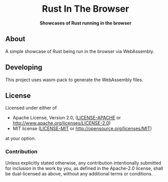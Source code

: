 <div align="center">
  <h1>Rust In The Browser</h1>

  <strong>Showcases of Rust running in the browser</strong>
</div>

## About

A simple showcase of Rust being run in the browser via WebAssembly.

## Developing

This project uses wasm-pack to generate the WebAssembly files.

## License

Licensed under either of

* Apache License, Version 2.0, ([LICENSE-APACHE](LICENSE-APACHE) or http://www.apache.org/licenses/LICENSE-2.0)
* MIT license ([LICENSE-MIT](LICENSE-MIT) or http://opensource.org/licenses/MIT)

at your option.

### Contribution

Unless explicitly stated otherwise, any contribution intentionally
submitted for inclusion in the work by you, as defined in the Apache-2.0
license, shall be dual-licensed as above, without any additional terms or
conditions.
